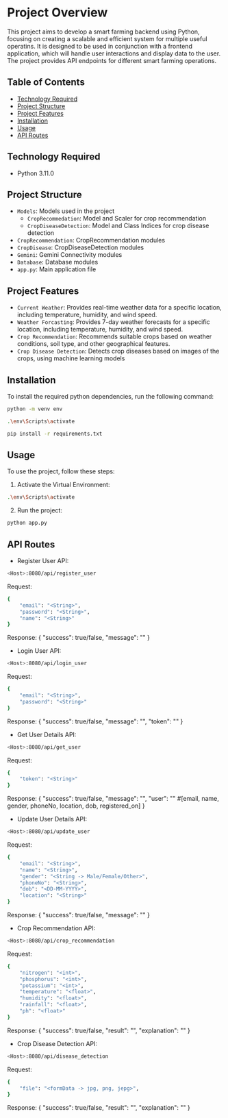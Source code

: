 Project Overview
===============

This project aims to develop a smart farming backend using Python, focusing on creating a scalable and efficient system for multiple useful operatins. It is designed to be used in conjunction with a frontend application, which will handle user interactions and display data to the user. The project provides API endpoints for different smart farming operations.

Table of Contents
-----------------
* [Technology Required](#technology-required)
* [Project Structure](#project-structure)
* [Project Features](#features)
* [Installation](#installation)
* [Usage](#usage)
* [API Routes](#api-routes)

Technology Required
--------------------
* Python 3.11.0

Project Structure
-----------------

* `Models`: Models used in the project
    * `CropRecommedation`: Model and Scaler for crop recommendation
    * `CropDiseaseDetection`: Model and Class Indices for crop disease detection
* `CropRecommendation`: CropRecommendation modules
* `CropDisease`: CropDiseaseDetection modules
* `Gemini`: Gemini Connectivity modules
* `Database`: Database modules
* `app.py`: Main application file

Project Features
-----------------

* `Current Weather`: Provides real-time weather data for a specific location, including temperature, humidity, and wind speed.
* `Weather Forcasting`: Provides 7-day weather forecasts for a specific location, including temperature, humidity, and wind speed.
* `Crop Recommendation`: Recommends suitable crops based on weather conditions, soil type, and other geographical features.
* `Crop Disease Detection`: Detects crop diseases based on images of the crops, using machine learning models

Installation
------------

To install the required python dependencies, run the following command:

```bash
python -m venv env
```
```bash
.\env\Scripts\activate
```
```bash
pip install -r requirements.txt
```

Usage
-----

To use the project, follow these steps:

1. Activate the Virtual Environment: 
```bash
.\env\Scripts\activate
```
2. Run the project: 
```bash
python app.py
```

API Routes
------------

* Register User
API:
```bash
<Host>:8080/api/register_user
```

Request:
```bash
{
    "email": "<String>",
    "password": "<String>",
    "name": "<String>"
}
```

Response:
{
    "success": true/false,
    "message": "<String>"
}

* Login User
API:
```bash
<Host>:8080/api/login_user
```

Request:
```bash
{
    "email": "<String>",
    "password": "<String>"
}
```

Response:
{
    "success": true/false,
    "message": "<String>",
    "token": "<String>"
}

* Get User Details
API:
```bash
<Host>:8080/api/get_user
```

Request:
```bash
{
    "token": "<String>"
}
```

Response:
{
    "success": true/false,
    "message": "<message>",
    "user": "<Array>" #[email, name, gender, phoneNo, location, dob, registered_on]
}

* Update User Details
API:
```bash
<Host>:8080/api/update_user
```

Request:
```bash
{
    "email": "<String>",
    "name": "<String>",
    "gender": "<String -> Male/Female/Other>",
    "phoneNo": "<String>",
    "dob": "<DD-MM-YYYY>",
    "location": "<String>"
}
```

Response:
{
    "success": true/false,
    "message": "<String>"
}

* Crop Recommendation
API:
```bash
<Host>:8080/api/crop_recommendation
```

Request:
```bash
{
    "nitrogen": "<int>",
    "phosphorus": "<int>",
    "potassium": "<int>",
    "temperature": "<float>", 
    "humidity": "<float>",
    "rainfall": "<float>",
    "ph": "<float>"
}
```

Response:
{
    "success": true/false,
    "result": "<String>",
    "explanation": "<String>"
}

* Crop Disease Detection
API:
```bash
<Host>:8080/api/disease_detection
```

Request:
```bash
{
    "file": "<formData -> jpg, png, jepg>",
}
```

Response:
{
    "success": true/false,
    "result": "<String>",
    "explanation": "<String>"
}


